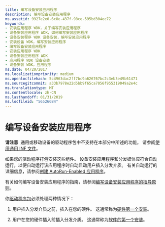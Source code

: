 ```yaml
---
title: 编写设备安装应用程序
description: 编写设备安装应用程序
ms.assetid: 9927e2e0-6c8e-437f-98ce-595bd304ec72
keywords:
- 安装应用程序 WDK，关于编写安装应用程序
- 设备安装应用程序 WDK，如何编写安装应用程序
- 设备安装程序 WDK 设备安装，编写安装应用程序
- 安装设备 WDK，编写安装应用程序
- 编写设备安装应用程序
- 安装应用程序 WDK
- 设备安装应用程序 WDK
- 应用程序 WDK 设备安装
- 设备安装 WDK，应用程序
ms.date: 04/20/2017
ms.localizationpriority: medium
ms.openlocfilehash: 5c4963dac2ff7bc9a626767bc2c3eb3e49b61471
ms.sourcegitcommit: a33b7978e22d5bb9f65ca7056f955319049a2e4c
ms.translationtype: MT
ms.contentlocale: zh-CN
ms.lasthandoff: 01/31/2019
ms.locfileid: "56526684"
---
```

# <a name="writing-a-device-installation-application"></a>编写设备安装应用程序





**请注意**  通用或移动设备的驱动程序包中不支持在本部分中所述的功能。 请参阅[使用通用 INF 文件](using-a-universal-inf-file.md)。

 

如果您的驱动程序打包安装这些组件。 设备安装应用程序和分发媒体应符合自动运行，以便自动运行该应用程序时自动启动用户插入分发介质。 有关自动运行的详细信息，请参阅[创建 AutoRun-Enabled 应用程序](https://msdn.microsoft.com/library/windows/desktop/cc144206)。

有关如何编写设备安装应用程序的指南，请参阅[编写设备安装应用程序的指导原则](guidelines-for-writing-device-installation-applications.md)。

你[驱动程序包](driver-packages.md)必须处理两种情况下：

1.  用户插入分发介质之前，插入在您的硬件。 这通常称为[硬件第一个安装](hardware-first-installation.md)。

2.  用户在您的硬件插入前插入分发介质。 这通常称为[软件的第一个安装](software-first-installation.md)。

 

 





